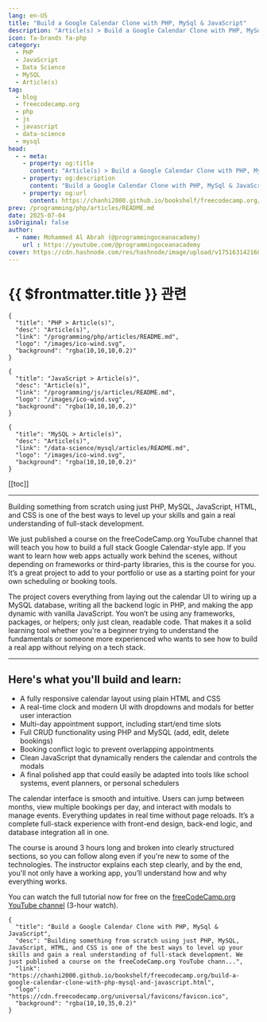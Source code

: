 ```yaml
---
lang: en-US
title: "Build a Google Calendar Clone with PHP, MySql & JavaScript"
description: "Article(s) > Build a Google Calendar Clone with PHP, MySql & JavaScript"
icon: fa-brands fa-php
category:
  - PHP
  - JavaScript
  - Data Science
  - MySQL
  - Article(s)
tag:
  - blog
  - freecodecamp.org
  - php
  - js
  - javascript
  - data-science
  - mysql
head:
  - - meta:
    - property: og:title
      content: "Article(s) > Build a Google Calendar Clone with PHP, MySql & JavaScript"
    - property: og:description
      content: "Build a Google Calendar Clone with PHP, MySql & JavaScript"
    - property: og:url
      content: https://chanhi2000.github.io/bookshelf/freecodecamp.org/build-a-google-calendar-clone-with-php-mysql-and-javascript.html
prev: /programming/php/articles/README.md
date: 2025-07-04
isOriginal: false
author:
  - name: Mohammed Al Abrah (@programmingoceanacademy)
    url : https://youtube.com/@programmingoceanacademy
cover: https://cdn.hashnode.com/res/hashnode/image/upload/v1751631421687/ecb8f621-7ba8-4100-8e54-d51dc3866578.jpeg
---
```


# {{ $frontmatter.title }} 관련

```component VPCard
{
  "title": "PHP > Article(s)",
  "desc": "Article(s)",
  "link": "/programming/php/articles/README.md",
  "logo": "/images/ico-wind.svg",
  "background": "rgba(10,10,10,0.2)"
}
```

```component VPCard
{
  "title": "JavaScript > Article(s)",
  "desc": "Article(s)",
  "link": "/programming/js/articles/README.md",
  "logo": "/images/ico-wind.svg",
  "background": "rgba(10,10,10,0.2)"
}
```

```component VPCard
{
  "title": "MySQL > Article(s)",
  "desc": "Article(s)",
  "link": "/data-science/mysql/articles/README.md",
  "logo": "/images/ico-wind.svg",
  "background": "rgba(10,10,10,0.2)"
}
```

[[toc]]

---

<SiteInfo
  name="Build a Google Calendar Clone with PHP, MySql & JavaScript"
  desc="Building something from scratch using just PHP, MySQL, JavaScript, HTML, and CSS is one of the best ways to level up your skills and gain a real understanding of full-stack development. We just published a course on the freeCodeCamp.org YouTube chann..."
  url="https://freecodecamp.org/news/build-a-google-calendar-clone-with-php-mysql-and-javascript"
  logo="https://cdn.freecodecamp.org/universal/favicons/favicon.ico"
  preview="https://cdn.hashnode.com/res/hashnode/image/upload/v1751631421687/ecb8f621-7ba8-4100-8e54-d51dc3866578.jpeg"/>

Building something from scratch using just PHP, MySQL, JavaScript, HTML, and CSS is one of the best ways to level up your skills and gain a real understanding of full-stack development.

We just published a course on the freeCodeCamp.org YouTube channel that will teach you how to build a full stack Google Calendar-style app. If you want to learn how web apps actually work behind the scenes, without depending on frameworks or third-party libraries, this is the course for you. It’s a great project to add to your portfolio or use as a starting point for your own scheduling or booking tools.

The project covers everything from laying out the calendar UI to wiring up a MySQL database, writing all the backend logic in PHP, and making the app dynamic with vanilla JavaScript. You won’t be using any frameworks, packages, or helpers; only just clean, readable code. That makes it a solid learning tool whether you're a beginner trying to understand the fundamentals or someone more experienced who wants to see how to build a real app without relying on a tech stack.

---

## Here's what you'll build and learn:

- A fully responsive calendar layout using plain HTML and CSS
- A real-time clock and modern UI with dropdowns and modals for better user interaction
- Multi-day appointment support, including start/end time slots
- Full CRUD functionality using PHP and MySQL (add, edit, delete bookings)
- Booking conflict logic to prevent overlapping appointments
- Clean JavaScript that dynamically renders the calendar and controls the modals
- A final polished app that could easily be adapted into tools like school systems, event planners, or personal schedulers

The calendar interface is smooth and intuitive. Users can jump between months, view multiple bookings per day, and interact with modals to manage events. Everything updates in real time without page reloads. It’s a complete full-stack experience with front-end design, back-end logic, and database integration all in one.

The course is around 3 hours long and broken into clearly structured sections, so you can follow along even if you're new to some of the technologies. The instructor explains each step clearly, and by the end, you'll not only have a working app, you’ll understand how and why everything works.

You can watch the full tutorial now for free on the [<VPIcon icon="fa-brands fa-youtube"/>freeCodeCamp.org YouTube channel](https://youtu.be/pHMtbdGoP_g) (3-hour watch).

<VidStack src="youtube/pHMtbdGoP_g" />

<!-- TODO: add ARTICLE CARD -->
```component VPCard
{
  "title": "Build a Google Calendar Clone with PHP, MySql & JavaScript",
  "desc": "Building something from scratch using just PHP, MySQL, JavaScript, HTML, and CSS is one of the best ways to level up your skills and gain a real understanding of full-stack development. We just published a course on the freeCodeCamp.org YouTube chann...",
  "link": "https://chanhi2000.github.io/bookshelf/freecodecamp.org/build-a-google-calendar-clone-with-php-mysql-and-javascript.html",
  "logo": "https://cdn.freecodecamp.org/universal/favicons/favicon.ico",
  "background": "rgba(10,10,35,0.2)"
}
```
